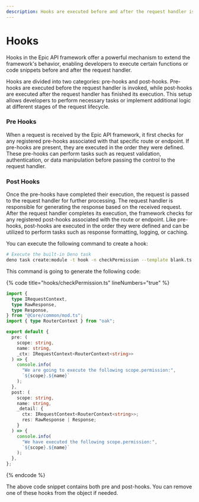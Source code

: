 ```yaml
---
description: Hooks are executed before and after the request handler is executed.
---
```


# Hooks

Hooks in the Epic API framework offer a powerful mechanism to extend the framework's behavior, enabling developers to execute certain functions or code snippets before and after the request handler.

Hooks are divided into two categories: pre-hooks and post-hooks. Pre-hooks are executed before the request handler is invoked, while post-hooks are executed after the request handler has finished its execution. This setup allows developers to perform necessary tasks or implement additional logic at different stages of the request lifecycle.

### Pre Hooks

When a request is received by the Epic API framework, it first checks for any registered pre-hooks associated with that specific route or endpoint. If pre-hooks are present, they are executed in the order they were defined. These pre-hooks can perform tasks such as request validation, authentication, or data manipulation before passing the control to the request handler.

### Post Hooks

Once the pre-hooks have completed their execution, the request is passed to the request handler for further processing. The request handler is responsible for generating the response based on the received request. After the request handler completes its execution, the framework checks for any registered post-hooks associated with the route or endpoint. Like pre-hooks, post-hooks are executed in the order they were defined and can be utilized to perform tasks such as response formatting, logging, or caching.

You can execute the following command to create a hook:

```bash
# Execute the built-in Deno task
deno task create:module -t hook -n checkPermission --template blank.ts
```

This command is going to generate the following code:

{% code title="hooks/checkPermission.ts" lineNumbers="true" %}
```typescript
import {
  type IRequestContext,
  type RawResponse,
  type Response,
} from "@Core/common/mod.ts";
import { type RouterContext } from "oak";

export default {
  pre: (
    scope: string,
    name: string,
    _ctx: IRequestContext<RouterContext<string>>
  ) => {
    console.info(
      "We are going to execute the following scope.permission:",
      `${scope}.${name}`
    );
  },
  post: (
    scope: string,
    name: string,
    _detail: {
      ctx: IRequestContext<RouterContext<string>>;
      res: RawResponse | Response;
    }
  ) => {
    console.info(
      "We have executed the following scope.permission:",
      `${scope}.${name}`
    );
  },
};

```
{% endcode %}

The above code snippet contains both pre and post-hooks. You can remove one of these hooks from the object if needed.

